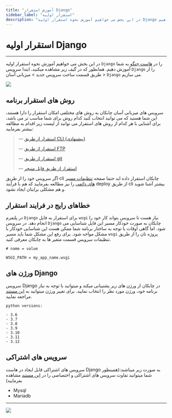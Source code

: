 ```yaml
---
title: "آموزش استقرار Django"
sidebar_label: "استقرار اولیه"
description: "در این بخش می خواهیم آموزش نحوه استقرار اولیه Django هاست جنگو به شما آموزش دهیم."
---
```


# استقرار اولیه Django
---

در این بخش می خواهیم آموزش نحوه استقرار اولیه `Django` را در [هاست جنگو](https://chabokan.net/cloud-hosting/python/django/) به شما آموزش دهیم. همانطور که در گیف زیر مشاهده میکنید، ابتدا سرویس `Django` را از طریق قسمت ساخت سرویس جدید > میزبانی آسان > `Django` می سازیم.

![](https://s1.chabokan.net/docs/gifs/django-install.gif)

## روش های استقرار برنامه

سرویس های میزبانی آسان چابکان به روش های مختلفی امکان استقرار را دارا هستند، این شما هستید که می توانید انتخاب کنید کدام روش برای شما مناسب تر می باشد، برای آشنایی با هر کدام از روش های استقرار می توانید از لیست زیر اقدام به مطالعه بیشتر بفرمایید:

> —  [استقرار از طریق CLI (پیشنهادی)](https://docs.chabokan.net/deploy/cli)
>
> —  [استقرار از طریق FTP](https://docs.chabokan.net/deploy/ftp/)
>
> —  [استقرار از طریق git](https://docs.chabokan.net/deploy/git/)
>
> —  [استقرار از طریق فایل منیجر](https://docs.chabokan.net/deploy/file-manager/)

اگر سرویس خود را از طریق cli چابکان استقرار داده اید حتما صفحه [تنظیمات مسیر های دائمی](https://docs.chabokan.net/features/permanent-path/) را نیز مطالعه بفرمایید که هم با فرآیند deploy از طریق cli بیشتر آشنا شوید و هم مشکلی برایتان ایجاد نشود.

## خطاهای رایج در فرایند استقرار

در پلتفرم `Django` برای استقرار به فایل `wsgi` نیاز هست تا سرویس بتواند کار خود را انجام دهد. در سرویس `Django` چابکان به صورت خودکار مسیر این فایل شناسایی می شود. اما گاهی اوقات با توجه به ساختار برنامه شما ممکن هست این شناسایی خودکار با مشکل مواجه شود. برای رفع این مشکل شما باید مسیر `wsgi` پروژه تان را از طریق تنظیمات سرویس قسمت متغیر ها به چابکان معرفی کنید.

```properties
# name = value

WSGI_PATH = my_app_name.wsgi
```

## ورژن های Django

سرویس Django در چابکان از ورژن های زیر پشتیبانی میکند و میتوانید با توجه به نیاز برنامه خود، ورژن مورد نظر را انتخاب نمایید. برای تغییر ورژن میتوانید به [این مستند](https://docs.chabokan.net/simple-hosting/django/more/#تغییر-ورژن-django) مراجعه نمایید.

```text
python versions:

- 3.6
- 3.7
- 3.8
- 3.9
- 3.10
- 3.11
- 3.12
```

## سرویس های اشتراکی

سرویس های اشتراکی قابل ایجاد در هاست Django به صورت زیر میباشند:(همینطور شما میتوانید تفاوت سرویس های اشتراکی و اختصاصی را در [این مستند](https://docs.chabokan.net/general-tips/share-db-vs-dedicated-db/) مشاهده بفرمایید)

- Mysql
- Mariadb

---
<a href="https://hub.chabokan.net/fa/services/create/django" ><img src="https://s1.chabokan.net/docs/images/django-banner.png" /></a>
